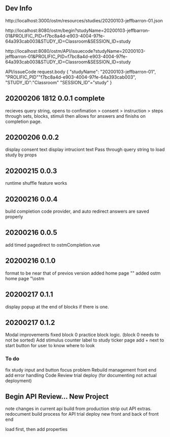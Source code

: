 ## Dev Info

http://localhost:3000/ostm/resources/studies/20200103-jeffbarron-01.json

http://localhost:8080/ostm/begin?studyName=20200103-jeffbarron-01&PROLIFIC_PID=f7bc8a4d-e903-4004-97fe-64a393cab003&STUDY_ID=Classroom&SESSION_ID=study

http://localhost:8080/ostm/API/issuecode?studyName=20200103-jeffbarron-01&PROLIFIC_PID=f7bc8a4d-e903-4004-97fe-64a393cab003&STUDY_ID=Classroom&SESSION_ID=study

API/issueCode request.body
{
"studyName": "20200103-jeffbarron-01",
"PROLIFIC_PID""f7bc8a4d-e903-4004-97fe-64a393cab003",
"STUDY_ID":"Classroom"
"SESSION_ID"="study"
}

## 20200206 1812 0.0.1 complete

recieves query string, opens to confimation > consent > instruction > steps through sets, blocks, stimuli then allows for answers and finishs on completion page.

## 20200206 0.0.2

display consent text
display intruciont text
Pass through query string to load study by props

## 20200215 0.0.3

runtime shuffle feature works

## 20200216 0.0.4

build completion code provider, and auto redirect
answers are saved properly

## 20200216 0.0.5

add timed pagedirect to ostmCompletion.vue

## 20200216 0.1.0

format to be near that of previos version
added home page "\"
added ostm home page "\ostm

## 20200217 0.1.1

display popup at the end of blocks if there is one.

## 20200217 0.1.2

Modal improvements
fixed block 0 practice block logic. (block 0 needs to not be sorted)
Add stimulus counter label to study ticker page
add + next to start button for user to know where to look

### To do

fix study input and button focus problem
Rebuild management front end
add error handling
Code Review
trial deploy (for documenting not actual deployment)

## Begin API Review... New Project

note changes in current api build from production
strip out API extras.
redocument build process for API
trial deploy new front and back of front end

load first, then add properties
